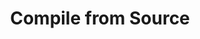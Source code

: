 ---
sidebar_position: 1
title: "Compile from Source"
sidebar_label: "Compile from Source"
description: "Build software from source in Alpine Linux environments - compile programs, build from source code, configure and make, and install compiled software."
keywords:
  - "alpine compile source"
  - "build from source"
  - "source compilation"
  - "configure make install"
  - "manual compilation"
tags:
  - alpine
  - compile-source
  - build-from-source
  - source-compilation
  - compilation
slug: /linux/alpine/software/software-installation/compile-from-source
---